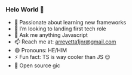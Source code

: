 ### Helo World 👋

- 🔭 Passionate about learning new frameworks
- 👯 I’m looking to landing first tech role
- 💬 Ask me anything Javascript
- 📫 Reach me at: arreyetta1jnr@gmail.com
- 😄 Pronouns: HE/HIM
- ⚡ Fun fact: TS is way cooler than JS 😉
- 🤖 Open source gic


